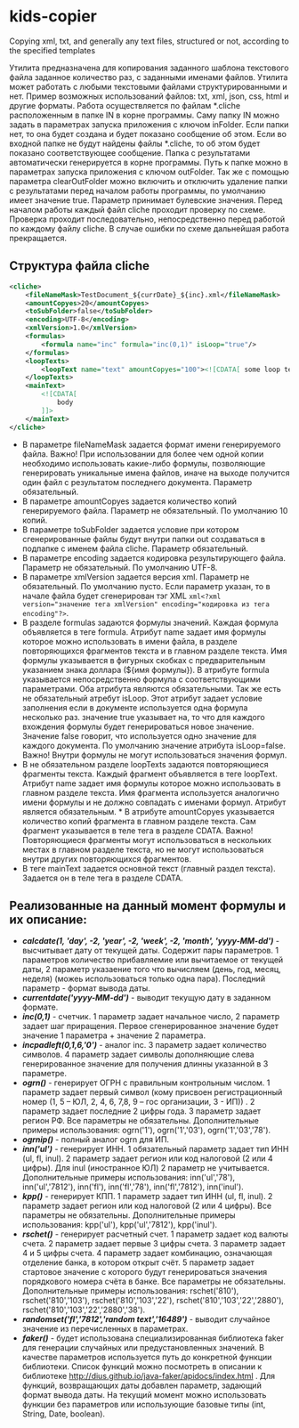 # kids-copier
 Copying xml, txt, and generally any text files, structured or not, according to the specified templates

Утилита предназначена для копирования заданного шаблона текстового файла заданное количество раз, с заданными именами файлов.
Утилита может работать с любыми текстовыми файлами структурированными и нет. Пример возможных использований файлов: txt, xml, json, css, html и другие форматы.
Работа осуществляется по файлам *.cliche расположенным в папке IN в корне программы. Саму папку IN можно задать в параметрах запуска приложения с ключом  inFolder. Если папки нет, то она будет создана и будет показано сообщение об этом. Если во входной папке не будут найдены файлы *.cliche, то об этом будет показано соответствующее сообщение.
Папка с результатами автоматически генерируется в корне программы. Путь к папке можно в параметрах запуска приложения с ключом  outFolder. Так же с помощью параметра clearOutFolder можно включить и отключить удаление папки с результатами перед началом работы программы, по умолчанию имеет значение true. Параметр принимает булевские значения.
Перед началом работы каждый файл cliche проходит проверку по схеме. Проверка проходит последовательно, непосредственно перед работой по каждому файлу cliche. В случае ошибки по схеме дальнейшая работа прекращается.

## Структура файла cliche
```xml
<cliche>
	<fileNameMask>TestDocument_${currDate}_${inc}.xml</fileNameMask>
	<amountCopyes>20</amountCopyes>
	<toSubFolder>false</toSubFolder>
	<encoding>UTF-8</encoding>
	<xmlVersion>1.0</xmlVersion>
	<formulas>
		<formula name="inc" formula="inc(0,1)" isLoop="true"/>
	</formulas>
	<loopTexts>
		<loopText name="text" amountCopyes="100"><![CDATA[ some loop text]]></loopText>
	</loopTexts>
	<mainText>
		<![CDATA[
			body
		]]>
	</mainText>
</cliche>
```
* В параметре fileNameMask задается формат имени генерируемого файла. Важно! При использовании для более чем одной копии необходимо использовать какие-либо формулы, позволяющие генерировать уникальные имена файлов, иначе на выходе получится один файл с результатом последнего документа. Параметр обязательный.
* В параметре amountCopyes задается количество копий генерируемого файла. Параметр не обязательный. По умолчанию 10 копий.
* В параметре toSubFolder задается условие при котором сгенерированные файлы будут внутри папки out создаваться в подпапке с именем файла cliche. Параметр обязательный.
* В параметре encoding задается кодировка результирующего файла. Параметр не обязательный. По умолчанию UTF-8.
* В параметре xmlVersion задается версия xml. Параметр не обязательный. По умолчанию пусто. Если параметр указан, то в начале файла будет сгенерирован тэг XML ```xml<?xml version="значение тега xmlVersion" encoding="кодировка из тега encoding"?>```.
* В разделе formulas задаются формулы значений. Каждая формула объявляется в теге formula. Атрибут name задает имя формулы которое можно использовать в имени файла, в разделе повторяющихся фрагментов текста и в главном разделе текста. Имя формулы указывается в фигурных скобках с предварительным указанием знака доллара (${имя формулы}). В атрибуте formula указывается непосредственно формула с соответствующими параметрами. Оба атрибута являются обязательными. Так же есть не обязательный атребут isLoop. Этот атрибут задает условие заполнения если в документе используется одна формула несколько раз. значение true указывает на, то что для каждого вхождения формулы будет генерироваться новое значение. Значение false говорит, что используется одно значение для каждого документа. По умолчанию значение атрибута isLoop=false. Важно! Внутри формулы не могут использоваться значения формул.
* В не обязательном разделе loopTexts задаются повторяющиеся фрагменты текста. Каждый фрагмент объявляется в теге loopText. Атрибут name задает имя формулы которое можно использовать в главном разделе текста. Имя фрагмента используется аналогично имени формулы и не должно совпадать с именами формул. Атрибут является обязательным. * В атрибуте amountCopyes указывается количество копий фрагмента в главном разделе текста. Сам фрагмент указывается в теле тега в разделе CDATA. Важно! Повторяющиеся фрагменты могут использоваться в нескольких местах в главном разделе текста, но не могут использоваться внутри других повторяющихся фрагментов. 
* В теге mainText задается основной текст (главный раздел текста). Задается он в теле тега в разделе CDATA.

## Реализованные на данный момент формулы и их описание:

* ***calcdate(1, 'day', -2, 'year', -2, 'week', -2, 'month', 'yyyy-MM-dd')*** - высчитывает дату от текущей даты. Содержит пары параметров. 1 параметров количество прибавляемие или вычитаемое от текущей даты, 2 параметр указаение того что вычисляем (день, год, месяц, неделя) (можеь использоваться только одна пара). Последний параметр - формат вывода даты.
* ***currentdate('yyyy-MM-dd')*** - выводит текущую дату в заданном формате.
* ***inc(0,1)*** - счетчик. 1 параметр задает начальное число, 2 параметр задает шаг приращения. Первое сгенерированное значение будет значение 1 параметра + значение 2 параметра.
* ***incpadleft(0,1,6,'0')*** - аналог inc. 3 параметр задает количество символов. 4 параметр задает символы дополняющие слева генерированное значение для получения длинны указанной в 3 параметре.
* ***ogrn()*** - генерирует ОГРН с правильным контрольным числом. 1 параметр задает первый символ (кому присвоен регистрационный номер (1, 5 – ЮЛ, 2, 4, 6, 7,8, 9 – гос организации, 3 - ИП)) . 2 параметр задает последние 2 цифры года. 3 параметр  задает регион РФ. Все параметры не обязательны. Дополнительные примеры использования: ogrn('1'), ogrn('1','03'), ogrn('1','03','78').
* ***ogrnip()*** - полный аналог ogrn для ИП.
* ***inn('ul')*** - генерирует ИНН. 1 обязательный параметр задает тип ИНН (ul, fl, inul). 2 параметр задает регион или код налоговой (2 или 4 цифры). Для inul (иностранное ЮЛ) 2 параметр не учитывается. Дополнительные примеры использования: inn('ul','78'), inn('ul','7812'), inn('fl'), inn('fl','78'), inn('fl','7812'), inn('inul').
* ***kpp()*** - генерирует КПП. 1 параметр задает тип ИНН (ul, fl, inul). 2 параметр задает регион или код налоговой (2 или 4 цифры). Все параметры не обязательны.  Дополнительные примеры использования: kpp('ul'), kpp('ul','7812'), kpp('inul').
* ***rschet()*** - генерирует расчетный счет. 1 параметр задает код валюты счета. 2 параметр задает первые 3 цифры счета. 3 параметр задает 4 и 5 цифры счета. 4 параметр задает комбинацию, означающая отделение банка, в котором открыт счёт. 5 параметр задает стартовое значение с которого будут генерироваться значения порядкового номера счёта в банке. Все параметры не обязательны. Дополнительные примеры использования: rschet('810'), rschet('810','103'), rschet('810','103','22'), rschet('810','103','22','2880'), rschet('810','103','22','2880','38').
* ***randomset('fl','7812','random text','16489')*** - выводит случайное значение из перечисленных в параметрах.
* ***faker()*** - будет использована специализированная библиотека faker для генерации случайных или предустановленных значений. В качестве параметров используется путь до конкретной функции библиотеки. Список функций можно посмотреть в описании к библиотеке http://dius.github.io/java-faker/apidocs/index.html . Для функций, возвращающих даты добавлен параметр, задающий формат вывода даты. На текущий момент можно использовать функции без параметров или использующие базовые типы (int, String, Date, boolean).
